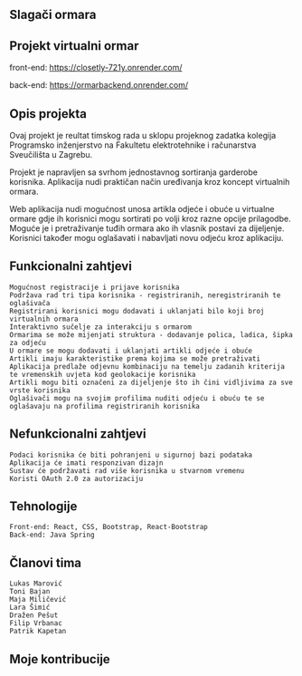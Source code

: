 ## Slagači ormara

## Projekt virtualni ormar

front-end: https://closetly-721y.onrender.com/

back-end: https://ormarbackend.onrender.com/
## Opis projekta

Ovaj projekt je reultat timskog rada u sklopu projeknog zadatka kolegija Programsko inženjerstvo na Fakultetu elektrotehnike i računarstva Sveučilišta u Zagrebu.

Projekt je napravljen sa svrhom jednostavnog sortiranja garderobe korisnika. Aplikacija nudi praktičan način uređivanja kroz koncept virtualnih ormara.

Web aplikacija nudi mogućnost unosa artikla odjeće i obuće u virtualne ormare gdje ih korisnici mogu sortirati po volji kroz razne opcije prilagodbe. Moguće je i pretraživanje tuđih ormara ako ih vlasnik postavi za dijeljenje. Korisnici također mogu oglašavati i nabavljati novu odjeću kroz aplikaciju.
## Funkcionalni zahtjevi

    Mogućnost registracije i prijave korisnika
    Podržava rad tri tipa korisnika - registriranih, neregistriranih te oglašivača
    Registrirani korisnici mogu dodavati i uklanjati bilo koji broj virtualnih ormara
    Interaktivno sučelje za interakciju s ormarom
    Ormarima se može mijenjati struktura - dodavanje polica, ladica, šipka za odjeću
    U ormare se mogu dodavati i uklanjati artikli odjeće i obuće
    Artikli imaju karakteristike prema kojima se može pretraživati
    Aplikacija predlaže odjevnu kombinaciju na temelju zadanih kriterija te vremenskih uvjeta kod geolokacije korisnika
    Artikli mogu biti označeni za dijeljenje što ih čini vidljivima za sve vrste korisnika
    Oglašivači mogu na svojim profilima nuditi odjeću i obuću te se oglašavaju na profilima registriranih korisnika

## Nefunkcionalni zahtjevi

    Podaci korisnika će biti pohranjeni u sigurnoj bazi podataka
    Aplikacija će imati responzivan dizajn
    Sustav će podržavati rad više korisnika u stvarnom vremenu
    Koristi OAuth 2.0 za autorizaciju

## Tehnologije

    Front-end: React, CSS, Bootstrap, React-Bootstrap
    Back-end: Java Spring

## Članovi tima

    Lukas Marović
    Toni Bajan
    Maja Miličević
    Lara Šimić
    Dražen Pešut
    Filip Vrbanac
    Patrik Kapetan

## Moje kontribucije

